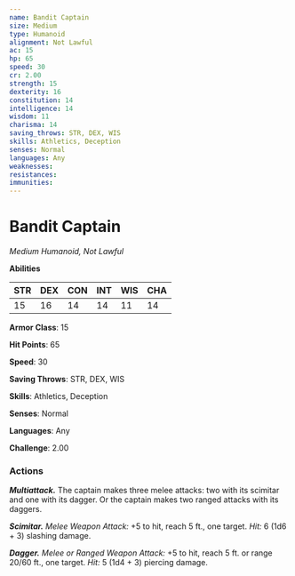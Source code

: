 ```yaml
---
name: Bandit Captain
size: Medium
type: Humanoid
alignment: Not Lawful
ac: 15
hp: 65
speed: 30
cr: 2.00
strength: 15
dexterity: 16
constitution: 14
intelligence: 14
wisdom: 11
charisma: 14
saving_throws: STR, DEX, WIS
skills: Athletics, Deception
senses: Normal
languages: Any
weaknesses:
resistances:
immunities:
---
```


# Bandit Captain

*Medium Humanoid, Not Lawful*

**Abilities**

| STR | DEX | CON | INT | WIS | CHA |
| --- | --- | --- | --- | --- | --- |
| 15 | 16 | 14 | 14 | 11 | 14 |

**Armor Class**: 15

**Hit Points**: 65

**Speed**: 30

**Saving Throws**: STR, DEX, WIS

**Skills**: Athletics, Deception

**Senses**: Normal

**Languages**: Any

**Challenge**: 2.00


### Actions
***Multiattack.*** The captain makes three melee attacks: two with its scimitar and one with its dagger. Or the captain makes two ranged attacks with its daggers. 

***Scimitar.*** *Melee Weapon Attack:* +5 to hit, reach 5 ft., one target. *Hit:* 6 (1d6 + 3) slashing damage. 

***Dagger.*** *Melee or *Ranged Weapon Attack:** +5 to hit, reach 5 ft. or range 20/60 ft., one target. *Hit:* 5 (1d4 + 3) piercing damage.
